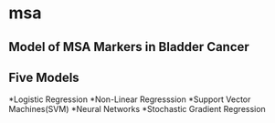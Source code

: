 # msa

## Model of MSA Markers in Bladder Cancer

## Five Models

*Logistic Regression
*Non-Linear Regresssion
*Support Vector Machines(SVM)
*Neural Networks
*Stochastic Gradient Regression

